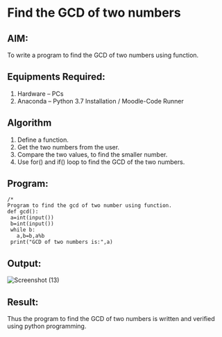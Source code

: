 # Find the GCD of two numbers

## AIM:
To write a program to find the GCD of two numbers using function.

## Equipments Required:
1. Hardware – PCs
2. Anaconda – Python 3.7 Installation / Moodle-Code Runner

## Algorithm
1. Define a function.
2. Get the two numbers from the user.
3. Compare the two values, to find the smaller number.
4. Use for() and if() loop to find the GCD of the two numbers.

## Program:
```
/*
Program to find the gcd of two number using function.
def gcd():
 a=int(input())
 b=int(input())
 while b:
   a,b=b,a%b
 print("GCD of two numbers is:",a)
```

## Output:
![Screenshot (13)](https://github.com/PrasanthE2001/GCD-of-two-numbers/assets/114572171/5fa7a0f4-9093-4933-811d-626e587514f2)



## Result:
Thus the program to find the GCD of two numbers is written and verified using python programming.
